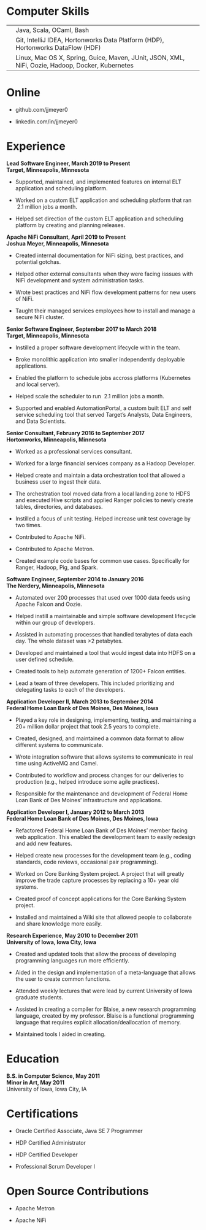 # Computer Skills

|  |                                                                                                  |
| :- | :----------------------------------------------------------------------------------------------- |
|  | Java, Scala, OCaml, Bash                                                                         |
|  | Git, IntelliJ IDEA, Hortonworks Data Platform (HDP), Hortonworks DataFlow (HDF)                  |
|  | Linux, Mac OS X, Spring, Guice, Maven, JUnit, JSON, XML, NiFi, Oozie, Hadoop, Docker, Kubernetes |

# Online

  - github.com/jjmeyer0

  - linkedin.com/in/jjmeyer0

# Experience

<span>**Lead Software Engineer, March 2019 to Present  
Target, Minneapolis, Minnesota**</span>

  - Supported, maintained, and implemented features on internal ELT
    application and scheduling platform.

  - Worked on a custom ELT application and scheduling platform that ran
     2.1 million jobs a month.

  - Helped set direction of the custom ELT application and scheduling
    platform by creating and planning releases.

<span>**Apache NiFi Consultant, April 2019 to Present  
Joshua Meyer, Minneapolis, Minnesota**</span>

  - Created internal documentation for NiFi sizing, best practices, and
    potential gotchas.

  - Helped other external consultants when they were facing isssues with
    NiFi development and system administration tasks.

  - Wrote best practices and NiFi flow development patterns for new
    users of NiFi.

  - Taught their managed services employees how to install and manage a
    secure NiFi cluster.

<span>**Senior Software Engineer, September 2017 to March 2018  
Target, Minneapolis, Minnesota**</span>

  - Instilled a proper software development lifecycle within the team.

  - Broke monolithic application into smaller independently deployable
    applications.

  - Enabled the platform to schedule jobs accross platforms (Kubernetes
    and local server).

  - Helped scale the scheduler to run  2.1 million jobs a month.

  - Supported and enabled AutomationPortal, a custom built ELT and self
    service scheduling tool that served Target’s Analysts, Data
    Engineers, and Data Scientists.

<span>**Senior Consultant, February 2016 to September 2017  
Hortonworks, Minneapolis, Minnesota**</span>

  - Worked as a professional services consultant.

  - Worked for a large financial services company as a Hadoop Developer.

  - Helped create and maintain a data orchestration tool that allowed a
    business user to ingest their data.

  - The orchestration tool moved data from a local landing zone to HDFS
    and executed Hive scripts and applied Ranger policies to newly
    create tables, directories, and databases.

  - Instilled a focus of unit testing. Helped increase unit test
    coverage by two times.

  - Contributed to Apache NiFi.

  - Contributed to Apache Metron.

  - Created example code bases for common use cases. Specifically for
    Ranger, Hadoop, Pig, and Spark.

<span>**Software Engineer, September 2014 to January 2016  
The Nerdery, Minneapolis, Minnesota**</span>

  - Automated over 200 processes that used over 1000 data feeds using
    Apache Falcon and Oozie.

  - Helped instill a maintainable and simple software development
    lifecycle within our group of developers.

  - Assisted in automating processes that handled terabytes of data each
    day. The whole dataset was \>2 petabytes.

  - Developed and maintained a tool that would ingest data into HDFS on
    a user defined schedule.

  - Created tools to help automate generation of 1200+ Falcon entities.

  - Lead a team of three developers. This included prioritizing and
    delegating tasks to each of the developers.

<span>**Application Developer II, March 2013 to September 2014  
Federal Home Loan Bank of Des Moines, Des Moines, Iowa**</span>

  - Played a key role in designing, implementing, testing, and
    maintaining a 20+ million dollar project that took 2.5 years to
    complete.

  - Created, designed, and maintained a common data format to allow
    different systems to communicate.

  - Wrote integration software that allows systems to communicate in
    real time using ActiveMQ and Camel.

  - Contributed to workflow and process changes for our deliveries to
    production (e.g., helped introduce some agile practices).

  - Responsible for the maintenance and development of Federal Home Loan
    Bank of Des Moines’ infrastructure and applications.

<span>**Application Developer I, January 2012 to March 2013  
Federal Home Loan Bank of Des Moines, Des Moines, Iowa**</span>

  - Refactored Federal Home Loan Bank of Des Moines’ member facing web
    application. This enabled the development team to easily redesign
    and add new features.

  - Helped create new processes for the development team (e.g., coding
    standards, code reviews, occasional pair programming).

  - Worked on Core Banking System project. A project that will greatly
    improve the trade capture processes by replacing a 10+ year old
    systems.

  - Created proof of concept applications for the Core Banking System
    project.

  - Installed and maintained a Wiki site that allowed people to
    collaborate and share knowledge more easily.

<span>**Research Experience, May 2010 to December 2011  
University of Iowa, Iowa City, Iowa**</span>

  - Created and updated tools that allow the process of developing
    programming languages run more efficiently.

  - Aided in the design and implementation of a meta-language that
    allows the user to create common functions.

  - Attended weekly lectures that were lead by current University of
    Iowa graduate students.

  - Assisted in creating a compiler for Blaise, a new research
    programming language, created by my professor. Blaise is a
    functional programming language that requires explicit
    allocation/deallocation of memory.

  - Maintained tools I aided in creating.

# Education

<span>**B.S. in Computer Science, May 2011  
Minor in Art, May 2011**</span>  
University of Iowa, Iowa City, IA

# Certifications

  - Oracle Certified Associate, Java SE 7 Programmer

  - HDP Certified Administrator

  - HDP Certified Developer

  - Professional Scrum Developer I

# Open Source Contributions

  - Apache Metron

  - Apache NiFi
